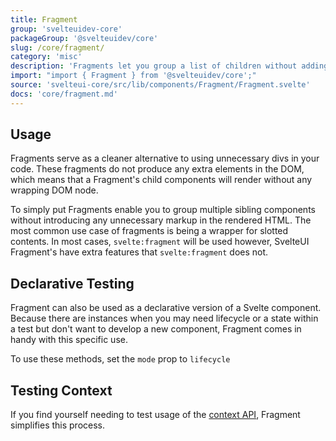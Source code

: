 ```yaml
---
title: Fragment
group: 'svelteuidev-core'
packageGroup: '@svelteuidev/core'
slug: /core/fragment/
category: 'misc'
description: 'Fragments let you group a list of children without adding extra nodes to the DOM.'
import: "import { Fragment } from '@svelteuidev/core';"
source: 'svelteui-core/src/lib/components/Fragment/Fragment.svelte'
docs: 'core/fragment.md'
---
```


<script>
    import { Demo, FragmentDemos } from '@svelteuidev/demos';
    import { Heading } from 'components';
</script>

<Heading />

## Usage

Fragments serve as a cleaner alternative to using unnecessary divs in your code. These fragments do not produce any extra elements in the DOM, which means that a Fragment's child components will render without any wrapping DOM node.

To simply put Fragments enable you to group multiple sibling components without introducing any unnecessary markup in the rendered HTML. The most common use case of fragments is being a wrapper for slotted contents. In most cases, `svelte:fragment` will be used however, SvelteUI Fragment's have extra features that `svelte:fragment` does not.

<Demo demo={FragmentDemos.usage} />

## Declarative Testing

Fragment can also be used as a declarative version of a Svelte component. Because there are instances when you may need lifecycle or a state within a test but don't want to develop a new component, Fragment comes in handy with this specific use.

To use these methods, set the `mode` prop to `lifecycle`

<Demo demo={FragmentDemos.lifecycle} />

## Testing Context

If you find yourself needing to test usage of the [context API](https://svelte.dev/docs#run-time-svelte-setcontext), Fragment simplifies this process.

<Demo demo={FragmentDemos.context} />
